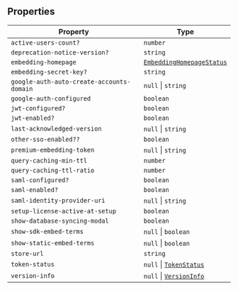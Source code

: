 ## Properties

| Property                                                                                       | Type                                                    |
| ---------------------------------------------------------------------------------------------- | ------------------------------------------------------- |
| <a id="active-users-count"></a> `active-users-count?`                                          | `number`                                                |
| <a id="deprecation-notice-version"></a> `deprecation-notice-version?`                          | `string`                                                |
| <a id="embedding-homepage"></a> `embedding-homepage`                                           | [`EmbeddingHomepageStatus`](EmbeddingHomepageStatus.md) |
| <a id="embedding-secret-key"></a> `embedding-secret-key?`                                      | `string`                                                |
| <a id="google-auth-auto-create-accounts-domain"></a> `google-auth-auto-create-accounts-domain` | `null` \| `string`                                      |
| <a id="google-auth-configured"></a> `google-auth-configured`                                   | `boolean`                                               |
| <a id="jwt-configured"></a> `jwt-configured?`                                                  | `boolean`                                               |
| <a id="jwt-enabled"></a> `jwt-enabled?`                                                        | `boolean`                                               |
| <a id="last-acknowledged-version"></a> `last-acknowledged-version`                             | `null` \| `string`                                      |
| <a id="other-sso-enabled"></a> `other-sso-enabled??`                                           | `boolean`                                               |
| <a id="premium-embedding-token"></a> `premium-embedding-token`                                 | `null` \| `string`                                      |
| <a id="query-caching-min-ttl"></a> `query-caching-min-ttl`                                     | `number`                                                |
| <a id="query-caching-ttl-ratio"></a> `query-caching-ttl-ratio`                                 | `number`                                                |
| <a id="saml-configured"></a> `saml-configured?`                                                | `boolean`                                               |
| <a id="saml-enabled"></a> `saml-enabled?`                                                      | `boolean`                                               |
| <a id="saml-identity-provider-uri"></a> `saml-identity-provider-uri`                           | `null` \| `string`                                      |
| <a id="setup-license-active-at-setup"></a> `setup-license-active-at-setup`                     | `boolean`                                               |
| <a id="show-database-syncing-modal"></a> `show-database-syncing-modal`                         | `boolean`                                               |
| <a id="show-sdk-embed-terms"></a> `show-sdk-embed-terms`                                       | `null` \| `boolean`                                     |
| <a id="show-static-embed-terms"></a> `show-static-embed-terms`                                 | `null` \| `boolean`                                     |
| <a id="store-url"></a> `store-url`                                                             | `string`                                                |
| <a id="token-status"></a> `token-status`                                                       | `null` \| [`TokenStatus`](TokenStatus.md)               |
| <a id="version-info"></a> `version-info`                                                       | `null` \| [`VersionInfo`](VersionInfo.md)               |
